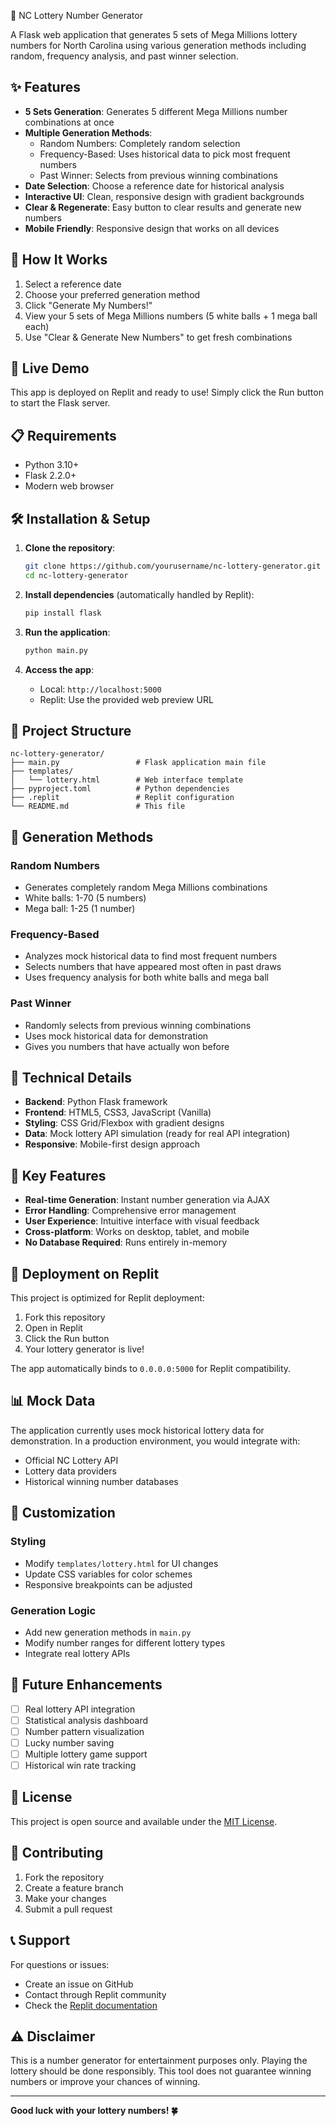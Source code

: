 🎰 NC Lottery Number Generator

A Flask web application that generates 5 sets of Mega Millions lottery numbers for North Carolina using various generation methods including random, frequency analysis, and past winner selection.

## ✨ Features

- **5 Sets Generation**: Generates 5 different Mega Millions number combinations at once
- **Multiple Generation Methods**:
  - Random Numbers: Completely random selection
  - Frequency-Based: Uses historical data to pick most frequent numbers
  - Past Winner: Selects from previous winning combinations
- **Date Selection**: Choose a reference date for historical analysis
- **Interactive UI**: Clean, responsive design with gradient backgrounds
- **Clear & Regenerate**: Easy button to clear results and generate new numbers
- **Mobile Friendly**: Responsive design that works on all devices

## 🎯 How It Works

1. Select a reference date
2. Choose your preferred generation method
3. Click "Generate My Numbers!" 
4. View your 5 sets of Mega Millions numbers (5 white balls + 1 mega ball each)
5. Use "Clear & Generate New Numbers" to get fresh combinations

## 🚀 Live Demo

This app is deployed on Replit and ready to use! Simply click the Run button to start the Flask server.

## 📋 Requirements

- Python 3.10+
- Flask 2.2.0+
- Modern web browser

## 🛠️ Installation & Setup

1. **Clone the repository**:
   ```bash
   git clone https://github.com/yourusername/nc-lottery-generator.git
   cd nc-lottery-generator
   ```

2. **Install dependencies** (automatically handled by Replit):
   ```bash
   pip install flask
   ```

3. **Run the application**:
   ```bash
   python main.py
   ```

4. **Access the app**:
   - Local: `http://localhost:5000`
   - Replit: Use the provided web preview URL

## 📁 Project Structure

```
nc-lottery-generator/
├── main.py                 # Flask application main file
├── templates/
│   └── lottery.html        # Web interface template
├── pyproject.toml          # Python dependencies
├── .replit                 # Replit configuration
└── README.md               # This file
```

## 🎲 Generation Methods

### Random Numbers
- Generates completely random Mega Millions combinations
- White balls: 1-70 (5 numbers)
- Mega ball: 1-25 (1 number)

### Frequency-Based
- Analyzes mock historical data to find most frequent numbers
- Selects numbers that have appeared most often in past draws
- Uses frequency analysis for both white balls and mega ball

### Past Winner
- Randomly selects from previous winning combinations
- Uses mock historical data for demonstration
- Gives you numbers that have actually won before

## 🔧 Technical Details

- **Backend**: Python Flask framework
- **Frontend**: HTML5, CSS3, JavaScript (Vanilla)
- **Styling**: CSS Grid/Flexbox with gradient designs
- **Data**: Mock lottery API simulation (ready for real API integration)
- **Responsive**: Mobile-first design approach

## 🌟 Key Features

- **Real-time Generation**: Instant number generation via AJAX
- **Error Handling**: Comprehensive error management
- **User Experience**: Intuitive interface with visual feedback
- **Cross-platform**: Works on desktop, tablet, and mobile
- **No Database Required**: Runs entirely in-memory

## 🚀 Deployment on Replit

This project is optimized for Replit deployment:

1. Fork this repository
2. Open in Replit
3. Click the Run button
4. Your lottery generator is live!

The app automatically binds to `0.0.0.0:5000` for Replit compatibility.

## 📊 Mock Data

The application currently uses mock historical lottery data for demonstration. In a production environment, you would integrate with:

- Official NC Lottery API
- Lottery data providers
- Historical winning number databases

## 🎨 Customization

### Styling
- Modify `templates/lottery.html` for UI changes
- Update CSS variables for color schemes
- Responsive breakpoints can be adjusted

### Generation Logic
- Add new generation methods in `main.py`
- Modify number ranges for different lottery types
- Integrate real lottery APIs

## 🔮 Future Enhancements

- [ ] Real lottery API integration
- [ ] Statistical analysis dashboard
- [ ] Number pattern visualization
- [ ] Lucky number saving
- [ ] Multiple lottery game support
- [ ] Historical win rate tracking

## 📝 License

This project is open source and available under the [MIT License](https://opensource.org/licenses/MIT).

## 🤝 Contributing

1. Fork the repository
2. Create a feature branch
3. Make your changes
4. Submit a pull request

## 📞 Support

For questions or issues:
- Create an issue on GitHub
- Contact through Replit community
- Check the [Replit documentation](https://docs.replit.com)

## ⚠️ Disclaimer

This is a number generator for entertainment purposes only. Playing the lottery should be done responsibly. This tool does not guarantee winning numbers or improve your chances of winning.

---

**Good luck with your lottery numbers! 🍀**
